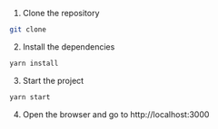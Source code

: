 <!-- write step by step to start the project 
.env content is 
# base url for the API
REACT_APP_API_BASE_URL=
 -->
1. Clone the repository
```bash
git clone
```
2. Install the dependencies
```bash 
yarn install
```
 
3. Start the project
```bash
yarn start
```
4. Open the browser and go to http://localhost:3000
```
